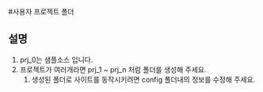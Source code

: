 #사용자 프로젝트 폴더

## 설명
1. prj_0는 샘플소스 입니다.
2. 프로젝트가 여러개라면 prj_1 ~ prj_n 처럼 폴더를 생성해 주세요.
   1. 생성된 폴더로 사이트를 동작시키려면 config 폴더내의 정보를 수정해 주세요.

